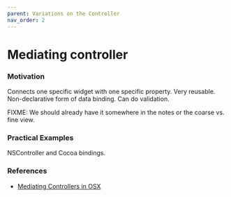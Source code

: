 ```yaml
---
parent: Variations on the Controller
nav_order: 2
---
```

# Mediating controller

### Motivation

Connects one specific widget with one specific property.
Very reusable.
Non-declarative form of data binding.
Can do validation.

FIXME: We should already have it somewhere in the notes or the coarse vs. fine view.

### Practical Examples

NSController and Cocoa bindings.

### References

* [Mediating Controllers in OSX](https://developer.apple.com/library/mac/documentation/General/Conceptual/DevPedia-CocoaCore/ControllerObject.html#//apple_ref/doc/uid/TP40008195-CH11-SW1)

